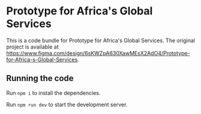
  # Prototype for Africa's Global Services

  This is a code bundle for Prototype for Africa's Global Services. The original project is available at https://www.figma.com/design/6sKWZpA630XawMEsX2AdO4/Prototype-for-Africa-s-Global-Services.

  ## Running the code

  Run `npm i` to install the dependencies.

  Run `npm run dev` to start the development server.
  
